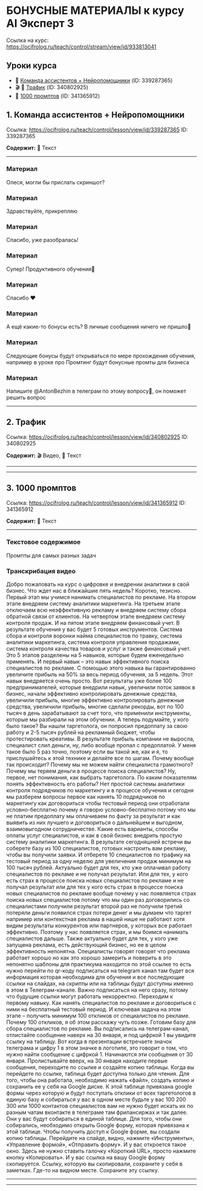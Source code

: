 # БОНУСНЫЕ МАТЕРИАЛЫ к курсу AI Эксперт 3

Ссылка на курс: https://ocifrolog.ru/teach/control/stream/view/id/933813041

## Уроки курса

- 📝 [Команда ассистентов + Нейропомощники](#бонусные-материалы-к-курсу-ai-эксперт-3-lesson-1) (ID: 339287365)
- 🎬 📝 [Трафик](#бонусные-материалы-к-курсу-ai-эксперт-3-lesson-2) (ID: 340802925)
- 📝 [1000 промптов](#бонусные-материалы-к-курсу-ai-эксперт-3-lesson-3) (ID: 341365912)

<a id='бонусные-материалы-к-курсу-ai-эксперт-3-lesson-1'></a>
## 1. Команда ассистентов + Нейропомощники
Ссылка: https://ocifrolog.ru/teach/control/lesson/view/id/339287365
ID: 339287365

**Содержит:** 📝 Текст

---

### Материал

Олеся, могли бы прислать скриншот?

### Материал

Здравствуйте, прикрепляю

### Материал

Спасибо, уже разобралась!

### Материал

Супер! Продуктивного обучения🚀

### Материал

Спасибо ❤️

### Материал

А ещё какие-то бонусы есть? В личные сообщения ничего не пришло🤔

### Материал

Следующие бонусы будут открываться по мере прохождения обучения, например в уроке про Промтинг будут бонусные промты для бизнеса

### Материал

Напишите @AntonBezhin в телеграм по этому вопросу🙏, он поможет решить вопрос



---

<a id='бонусные-материалы-к-курсу-ai-эксперт-3-lesson-2'></a>
## 2. Трафик
Ссылка: https://ocifrolog.ru/teach/control/lesson/view/id/340802925
ID: 340802925

**Содержит:** 🎬 Видео, 📝 Текст

---



---

<a id='бонусные-материалы-к-курсу-ai-эксперт-3-lesson-3'></a>
## 3. 1000 промптов
Ссылка: https://ocifrolog.ru/teach/control/lesson/view/id/341365912
ID: 341365912

**Содержит:** 📝 Текст

---

### Текстовое содержимое

Промпты для самых разных задач




### Транскрибация видео

Добро пожаловать на курс о цифровке и внедрении аналитики в свой бизнес. Что ждет нас в ближайшие
пять недель? Коротко, тезисно. Первый этап мы учимся нанимать специалистов по рекламе. На втором
этапе внедряем систему аналитики маркетинга. На третьем этапе отключаем всю неэффективную рекламу
и внедряем систему сбора обратной связи от клиентов.
На четвертом этапе внедряем систему контроля продаж.
И на пятом этапе внедряем финансовый учет.
В результате обучения у вас будет 5 готовых инструментов.
Система сбора и контроля воронки найма специалистов по травку, система аналитики маркетинга, система контроля управления продажами, система контроля качества товаров и услуг и также финансовый учет. Это 5 этапов разделены
на 5 навыков, которые будем еженедельно применять. И первый навык – это навык эффективного поиска специалистов по рекламе. С помощью этого навыка вы гарантированно
увеличите прибыль на 50%
за весь период обучения,
за 5 недель.
Этот навык внедряется очень просто.
Вот результаты уже более 100 предпринимателей,
которые внедрили навык,
увеличили поток заявок в бизнес,
начали эффективно контролировать
денежные средства, увеличили прибыль,
многие эффективно контролировать денежные средства, увеличили прибыль, многие сделали рекорды, вот по 100 тысяч в день зарабатывают за счет того, что применили инструменты,
которые мы разбирали на этом обучении.
А теперь подумайте, у кого было такое?
Вы нашли таргетолога, он попросил предоплату за
свою работу и 2-5 тысяч рублей на рекламный бюджет, чтобы протестировать креативы.
В результате прибыль компании не выросла, специалист слил деньги, ну, либо вообще пропал с предоплатой.
У меня такое было 5 раз точно, поэтому если вы такой же, как и я,
то прислушайтесь к этой технике и делайте все по шагам.
Почему вообще так происходит?
Почему мы не можем найти специалиста грамотного?
Почему мы теряем деньги в процессе поиска специалистов?
Ну, первое, нет понимания, как выбрать таргетолога.
По каким показателям понять эффективность его работы?
Нет простой системы аналитики контроля подрядчиков по маркетингу и в процессе обучения и сегодня мы разберем вопросы первое
как нанять 10 подрядчиков по маркетингу как договориться чтобы тестовый период они отработали
условно-бесплатно почему я говорю условно-бесплатно потому что мы не платим предоплату мы оплачиваем по факту за результат и как выявить из них лучшего и договориться о дальнейшем и выгодном,
взаимовыгодном сотрудничестве.
Какие есть варианты, способы оплаты услуг специалистов,
и как в свой бизнес внедрить простую систему аналитики маркетинга.
В результате сегодняшней встречи вы соберете базу из 100 специалистов, готовых настроить вам рекламу, чтобы вы получили заявки.
И отберете 10 специалистов по трафику на тестовый период за одну неделю для увеличения продаж минимум на 100 тысяч рублей.
Актуально будет для тех, кто уже оплачивал работу специалистов по рекламе и не получал результат.
Или для тех, у кого есть страх в процессе поиска новых специалистов по рекламе и не получал результат или для тех у кого есть страх в процессе поиска
новых специалистов по рекламе вообще почему у нас появляется страх поиска
новых специалистов потому что мы один раз договорились со специалистами
получили результат второй раз не получили третий потеряли деньги появился страх
потери денег и мы думаем что таргет например или контекстная реклама в нашей
нише не работают хотя видим результаты конкурентов или партнеров, у которых все работает эффективно.
Поэтому у нас появляется страх, и мы боимся нанимать специалистов дальше.
Также актуально будет для тех, у кого уже запущена реклама, есть действующий бизнес,
но ее в целом эффективность непонятна.
Специалисты говорят говорят что реклама работает хорошо но как это хорошо замерить и поверить в это непонятно шаблоны для практикума находится по этой ссылке то есть
нужно перейти по qr-коду подписаться на telegram канал там будет вся информация которая необходима
для обучения и все последующие ссылки на слайдах, на скрипты или на таблицы
будут доступны именно в этом в Телеграм-канале.
Важно подписаться на него сразу, потому что будущие ссылки могут работать некорректно.
Переходим к первому навыку.
Как нанять специалистов по рекламе и договориться с ними на бесплатный тестовый период.
И ключевая задача на этом этапе – получить минимум 100 откликов от специалистов по рекламе.
Почему 100 откликов, я об этом расскажу чуть позже.
Готовим базу для сбора специалистов по рекламе.
Вы подписались на телеграм-канал, отлистайте сообщение наверх на 30 января,
и под цифркой 1 вы увидите ссылку на таблицу.
Вот когда в презентации встречаете значок телеграма и цифру 1 в этом значке в логотипе,
это говорит о том, что нужно найти сообщение с цифркой 1.
Начинаются эти сообщения от 30 января.
Пролистывайте вверх, на 30 января находите первые сообщения,
переходите по ссылке и создайте копию таблицы.
Когда вы перейдете по ссылке, таблица будет доступна только для чтения.
Для того, чтобы она работала, необходимо нажать «файл», создать копию и сохранить ее у себя на Google диске.
К этой таблице привязана google формы через которую и будут поступать отклики от всех таргетологов в единую базу и собираться у вас в одном месте
будьте у вас 100 200 300 или 1000 контактов специалистов вам не нужно будет искать их
по разным чатам вконтакте в телеграме там фрилансиржах и так далее. Они у вас будут собираться в единой таблице.
Для того, чтобы они собирались, необходимо открыть Google форму,
которая привязана к этой таблице.
Чтобы получить доступ к Google форме, вы создали копию таблицы.
Перейдите на слайде, видно, нажмите «Инструменты», «Управление формой»,
«Отправить форму». И у вас откроется такое окно.
Здесь не нужно ставить галочку «Короткий URL», просто нажмите кнопку «Копировать». И у вас ссылка на вашу Google форму скопируется.
Ссылку, которую вы скопировали, сохраните у себя в заметках.
Где-то на видном месте.
Сохраните эту ссылку.


---



---

<a id='инфобизнес-под-ключ'></a>
